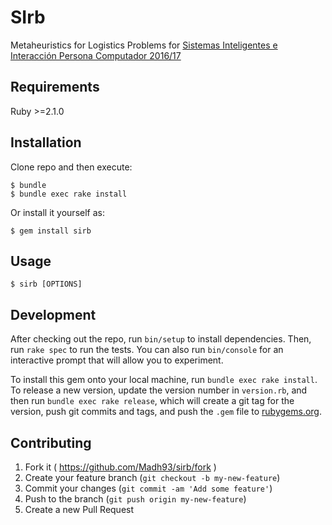 # SIrb

Metaheuristics for Logistics Problems for [Sistemas Inteligentes e Interacción Persona Computador 2016/17](http://eguia.ull.es/etsii/query.php?codigo=135751105)

## Requirements

Ruby >=2.1.0

## Installation

Clone repo and then execute:

    $ bundle
    $ bundle exec rake install

Or install it yourself as:

    $ gem install sirb

## Usage

    $ sirb [OPTIONS]

## Development

After checking out the repo, run `bin/setup` to install dependencies. Then, run `rake spec` to run the tests. You can also run `bin/console` for an interactive prompt that will allow you to experiment.

To install this gem onto your local machine, run `bundle exec rake install`. To release a new version, update the version number in `version.rb`, and then run `bundle exec rake release`, which will create a git tag for the version, push git commits and tags, and push the `.gem` file to [rubygems.org](https://rubygems.org).

## Contributing

1. Fork it ( https://github.com/Madh93/sirb/fork )
2. Create your feature branch (`git checkout -b my-new-feature`)
3. Commit your changes (`git commit -am 'Add some feature'`)
4. Push to the branch (`git push origin my-new-feature`)
5. Create a new Pull Request
